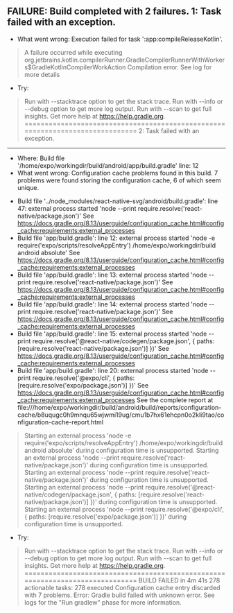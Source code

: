 FAILURE: Build completed with 2 failures.
1: Task failed with an exception.
-----------
* What went wrong:
Execution failed for task ':app:compileReleaseKotlin'.
> A failure occurred while executing org.jetbrains.kotlin.compilerRunner.GradleCompilerRunnerWithWorkers$GradleKotlinCompilerWorkAction
   > Compilation error. See log for more details
* Try:
> Run with --stacktrace option to get the stack trace.
> Run with --info or --debug option to get more log output.
> Run with --scan to get full insights.
> Get more help at https://help.gradle.org.
==============================================================================
2: Task failed with an exception.
-----------
* Where:
Build file '/home/expo/workingdir/build/android/app/build.gradle' line: 12
* What went wrong:
Configuration cache problems found in this build.
7 problems were found storing the configuration cache, 6 of which seem unique.
- Build file '../node_modules/react-native-svg/android/build.gradle': line 47: external process started 'node --print require.resolve('react-native/package.json')'
  See https://docs.gradle.org/8.13/userguide/configuration_cache.html#config_cache:requirements:external_processes
- Build file 'app/build.gradle': line 12: external process started 'node -e require('expo/scripts/resolveAppEntry') /home/expo/workingdir/build android absolute'
  See https://docs.gradle.org/8.13/userguide/configuration_cache.html#config_cache:requirements:external_processes
- Build file 'app/build.gradle': line 13: external process started 'node --print require.resolve('react-native/package.json')'
  See https://docs.gradle.org/8.13/userguide/configuration_cache.html#config_cache:requirements:external_processes
- Build file 'app/build.gradle': line 14: external process started 'node --print require.resolve('react-native/package.json')'
  See https://docs.gradle.org/8.13/userguide/configuration_cache.html#config_cache:requirements:external_processes
- Build file 'app/build.gradle': line 15: external process started 'node --print require.resolve('@react-native/codegen/package.json', { paths: [require.resolve('react-native/package.json')] })'
  See https://docs.gradle.org/8.13/userguide/configuration_cache.html#config_cache:requirements:external_processes
- Build file 'app/build.gradle': line 20: external process started 'node --print require.resolve('@expo/cli', { paths: [require.resolve('expo/package.json')] })'
  See https://docs.gradle.org/8.13/userguide/configuration_cache.html#config_cache:requirements:external_processes
See the complete report at file:///home/expo/workingdir/build/android/build/reports/configuration-cache/b8uqugc0h9mnqu65wjwmi19ug/cmu1b7hx61ehcpn0o2kli9tao/configuration-cache-report.html
> Starting an external process 'node -e require('expo/scripts/resolveAppEntry') /home/expo/workingdir/build android absolute' during configuration time is unsupported.
> Starting an external process 'node --print require.resolve('react-native/package.json')' during configuration time is unsupported.
> Starting an external process 'node --print require.resolve('react-native/package.json')' during configuration time is unsupported.
> Starting an external process 'node --print require.resolve('@react-native/codegen/package.json', { paths: [require.resolve('react-native/package.json')] })' during configuration time is unsupported.
> Starting an external process 'node --print require.resolve('@expo/cli', { paths: [require.resolve('expo/package.json')] })' during configuration time is unsupported.
* Try:
> Run with --stacktrace option to get the stack trace.
> Run with --info or --debug option to get more log output.
> Run with --scan to get full insights.
> Get more help at https://help.gradle.org.
==============================================================================
BUILD FAILED in 4m 41s
278 actionable tasks: 278 executed
Configuration cache entry discarded with 7 problems.
Error: Gradle build failed with unknown error. See logs for the "Run gradlew" phase for more information.